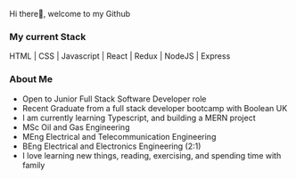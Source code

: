 Hi there👋, welcome to my Github

<h3>My current Stack</h3>
HTML | CSS | Javascript | React | Redux | NodeJS | Express

<h3>About Me</h3>

- Open to Junior Full Stack Software Developer role
- Recent Graduate from a full stack developer bootcamp with Boolean UK
- I am currently learning Typescript, and building a MERN project
- MSc Oil and Gas Engineering
- MEng Electrical and Telecommunication Engineering
- BEng Electrical and Electronics Engineering (2:1)
- I love learning new things, reading, exercising, and spending time with family
